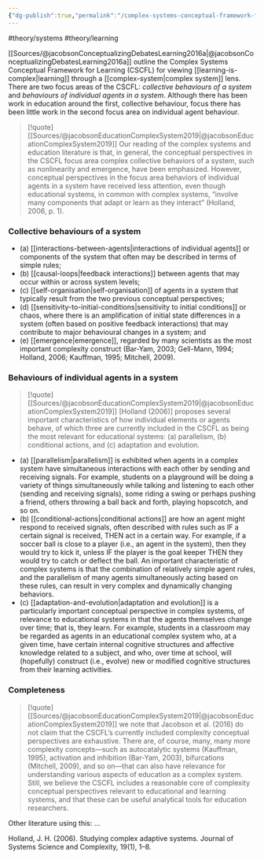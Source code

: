 ```yaml
---
{"dg-publish":true,"permalink":"/complex-systems-conceptual-framework-for-learning/"}
---
```


#theory/systems 
#theory/learning 

[[Sources/@jacobsonConceptualizingDebatesLearning2016a\|@jacobsonConceptualizingDebatesLearning2016a]] outline the Complex Systems Conceptual Framework for Learning (CSCFL)  for viewing [[learning-is-complex\|learning]] through a [[complex-system\|complex system]] lens. There are two focus areas of the CSCFL: *collective behaviours of a system* and *behaviours of individual agents in a system*. Although there has been work in education around the first, collective behaviour, focus there has been little work in the second focus area on individual agent behaviour. 

> [!quote] [[Sources/@jacobsonEducationComplexSystem2019\|@jacobsonEducationComplexSystem2019]]
> Our reading of the complex systems and education literature is that, in general, the conceptual perspectives in the CSCFL focus area complex collective behaviors of a system, such as nonlinearity and emergence, have been emphasized. However, conceptual perspectives in the focus area behaviors of individual agents in a system have received less attention, even though educational systems, in common with complex systems, “involve many components that adapt or learn as they interact” (Holland, 2006, p. 1).

### Collective behaviours of a system
- (a) [[interactions-between-agents\|interactions of individual agents]] or components of the system that often may be described in terms of simple rules; 
- (b) [[causal-loops\|feedback interactions]] between agents that may occur within or across system levels; 
- (c) [[self-organisation\|self-organisation]] of agents in a system that typically result from the two previous conceptual perspectives; 
- (d) [[sensitivity-to-initial-conditions\|sensitivity to initial conditions]] or chaos, where there is an amplification of initial state differences in a system (often based on positive feedback interactions) that may contribute to major behavioural changes in a system; and 
- (e) [[emergence\|emergence]], regarded by many scientists as the most important complexity construct (Bar-Yam, 2003; Gell-Mann, 1994; Holland, 2006; Kauffman, 1995; Mitchell, 2009).

### Behaviours of individual agents in a system

> [!quote] [[Sources/@jacobsonEducationComplexSystem2019\|@jacobsonEducationComplexSystem2019]]
> \[Holland (2006)\] proposes several important characteristics of how individual elements or agents behave, of which three are currently included in the CSCFL as being the most relevant for educational systems: (a) parallelism, (b) conditional actions, and (c) adaptation and evolution.

- (a) [[parallelism\|parallelism]] is exhibited when agents in a complex system have simultaneous interactions with each other by sending and receiving signals. For example, students on a playground will be doing a variety of things simultaneously while talking and listening to each other (sending and receiving signals), some riding a swing or perhaps pushing a friend, others throwing a ball back and forth, playing hopscotch, and so on.
- (b) [[conditional-actions\|conditional actions]] are how an agent might respond to received signals, often described with rules such as IF a certain signal is received, THEN act in a certain way. For example, if a soccer ball is close to a player (i.e., an agent in the system), then they would try to kick it, unless IF the player is the goal keeper THEN they would try to catch or deflect the ball. An important characteristic of complex systems is that the combination of relatively simple agent rules, and the parallelism of many agents simultaneously acting based on these rules, can result in very complex and dynamically changing behaviors.
- (c) [[adaptation-and-evolution\|adaptation and evolution]] is a particularly important conceptual perspective in complex systems, of relevance to educational systems in that the agents themselves change over time; that is, they learn. For example, students in a classroom may be regarded as agents in an educational complex system who, at a given time, have certain internal cognitive structures and affective knowledge related to a subject, and who, over time at school, will (hopefully) construct (i.e., evolve) new or modified cognitive structures from their learning activities.

### Completeness

> [!quote] [[Sources/@jacobsonEducationComplexSystem2019\|@jacobsonEducationComplexSystem2019]]
> we note that Jacobson et al. (2016) do not claim that the CSCFL’s currently included complexity conceptual perspectives are exhaustive. There are, of course, many, many more complexity concepts—such as autocatalytic systems (Kauffman, 1995), activation and inhibition (Bar-Yam, 2003), bifurcations (Mitchell, 2009), and so on—that can also have relevance for understanding various aspects of education as a complex system. Still, we believe the CSCFL includes a reasonable core of complexity conceptual perspectives relevant to educational and learning systems, and that these can be useful analytical tools for education researchers.

Other literature using this:
...

Holland, J. H. (2006). Studying complex adaptive systems. Journal of Systems Science and Complexity, 19(1), 1–8.